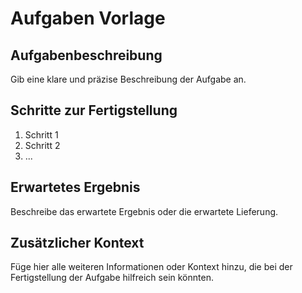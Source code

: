 # Aufgaben Vorlage

## Aufgabenbeschreibung

Gib eine klare und präzise Beschreibung der Aufgabe an.

## Schritte zur Fertigstellung

1. Schritt 1
2. Schritt 2
3. ...

## Erwartetes Ergebnis

Beschreibe das erwartete Ergebnis oder die erwartete Lieferung.

## Zusätzlicher Kontext

Füge hier alle weiteren Informationen oder Kontext hinzu, die bei der Fertigstellung der Aufgabe hilfreich sein könnten.
